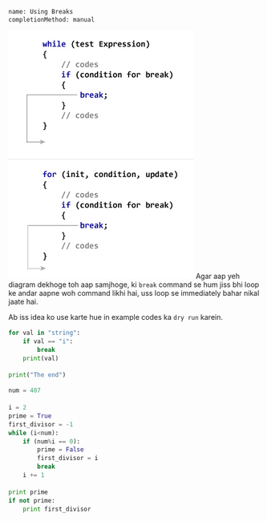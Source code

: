 ```ngMeta
name: Using Breaks
completionMethod: manual
```

![How Break Statements Work!](assets/how-break-statement-works.jpg)
Agar aap yeh diagram dekhoge toh aap samjhoge, ki `break` command se hum jiss bhi loop ke andar aapne woh command likhi hai, uss loop se immediately bahar nikal jaate hai.

Ab iss idea ko use karte hue in example codes ka `dry run` karein.

```python
for val in "string":
    if val == "i":
        break
    print(val)

print("The end")
```

```python
num = 407

i = 2
prime = True
first_divisor = -1
while (i<num):
    if (num%i == 0):
        prime = False
        first_divisor = i
        break
    i += 1

print prime
if not prime:
    print first_divisor
```